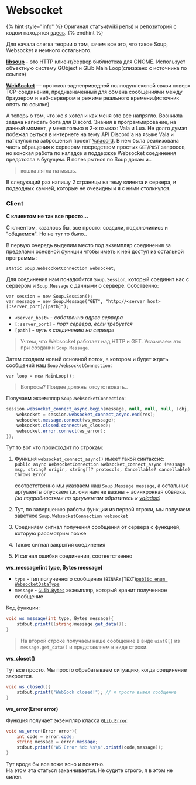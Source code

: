 # Websocket

{% hint style="info" %}
Оригинал статьи\(wiki репы\) и репозиторий с кодом находятся [здесь](https://gitlab.gnome.org/MrSyabro/soup_websocket_Example).
{% endhint %}

Для начала слегка теории о том, зачем все это, что такое Soup, Websocket и немного остального.

[**libsoup**](https://gitlab.gnome.org/GNOME/libsoup) - это HTTP клиент/сервер библиотека для GNOME. Использует объектную систему GObject и GLib Main Loop\(спизжено с источника по ссылке\)

[**WebSocket**](https://ru.wikipedia.org/wiki/WebSocket) — протокол ~~заднеприводной~~ полнодуплексной связи поверх TCP-соединения, предназначенный для обмена сообщениями между браузером и веб-сервером в режиме реального времени.\(источник опять по ссылке\)

А теперь о том, что же я хотел и как меня это все напрягло. Возникла задача написать бота для Discord. Знания в программирование, на данный момент, у меня только в 2-х языках: Vala и Lua. Не долго думая побежал рыться в интернете на тему API Discord'a на языке Vala и наткнулся на заброшеный проект [Valacord](https://github.com/G3bE/valacord). В нем была реализована часть обращения к серверам посредством простых `GET`/`POST` запросов, но конская работа по наладке и поддержке Websocket соединения предстояла в будущем. Я полез рыться по Soup докам и..

> кошка лягла на мышь.

В следующий раз напишу 2 страницы на тему клиента и сервера, и подводных камней, которые не очевидны и я с ними столкнулся.

### Client

**С клиентом не так все просто...**

С клиентом, казалось бы, все просто: создали, подключились и "общаемся". Но не тут то было..

В первую очередь выделим место под экземпляр соединения за пределами основной функции чтобы иметь к ней доступ из остальной программы:

```text
static Soup.WebsocketConnection websocket;
```

Для соединения нам понадобится `Soup.Session`, который соединит нас с сервером и `Soup.Message` с данными о сервере. Собственно:

```text
var session = new Soup.Session();
var message = new Soup.Message("GET", "http://<server_host>[:server_port]/[path]");
```

*  `<server_host>` - _собственно адрес сервера_
*  `[:server_port]` - _порт сервера, если требуется_
*  `[path]` - _путь к соединению на сервере_

> Учтем, что Websocket работает над HTTP и GET. Указываем это при создании `Soup.Message`.

Затем создаем новый основной поток, в котором и будет ждать сообщений наш `Soup.WebsocketConnection`:

```text
var loop = new MainLoop();
```

> Вопросы? Поидее должны отсутствовать..️

Получаем экземпляр `Soup.WebsocketConnection`:

```csharp
session.websocket_connect_async.begin(message, null, null, null, (obj, res) => {
    websocket = session.websocket_connect_async.end(res);
    websocket.message.connect(ws_message);
    websocket.closed.connect(ws_closed);
    websocket.error.connect(ws_error);
});
```

Тут то вот что происходит по строкам:

1. Функция `websocket_connect_async()` имеет такой синтаксис:  
   `public async WebsocketConnection websocket_connect_async (Message msg, string? origin, string[]? protocols, Cancellable? cancellable) throws Error`

   соответственно мы указваем наш `Soup.Message message`, а остальные аргументы опускаем т.к. они нам не важны + асинхронная обвязка. _\(за подробностями по аргументам обратитесь к_ [_valadoc_](https://valadoc.org/libsoup-2.4/Soup.Session.websocket_connect_async.html)_\)_

2. Тут, по завершению работы функции из первой строки, мы получаем заветное `Soup.WebsocketConnection websocket`
3. Соединяем сигнал получения сообщения от сервера с функцией, которую рассмотрим позже
4. Также сигнал закрытия соединения
5. И сигнал ошибки соединения, соответственно

 **ws\_message\(int type, Bytes message\)**

*  `type` - тип полученного сообщения \(`BINARY|TEXT`\)[`public enum WebsocketDataType`](https://valadoc.org/libsoup-2.4/Soup.WebsocketDataType.html)
*  `message` - [`GLib.Bytes`](https://valadoc.org/glib-2.0/GLib.Bytes.html) экземпляр, который хранит полученное сообщение

Код функции:

```csharp
void ws_message(int type, Bytes message){
    stdout.printf((string)message.get_data());
}
```

> На второй строке получаем наше сообщение в виде `uint8[]` из `message.get_data()` и представляем в виде строки.

 **ws\_closet\(\)**

Тут все просто. Мы просто обрабатываем ситуацию, когда соединение закроется.

```csharp
void ws_closed(){
    stdout.printf("WebSock closed!"); // я просто вывел сообщение
}
```

 **ws\_error\(Error error\)**

Функция получает экземпляр класса [`GLib.Error`](https://valadoc.org/glib-2.0/GLib.Error.html)

```csharp
void ws_error(Error error){
    int code = error.code;
    string message = error.message;
    stdout.printf("WS Error %d: %s\n".printf(code,message));
}
```

Тут вроде бы все тоже ясно и понятно.  
На этом эта статься заканчивается.️ Не судите строго, я в этом не силен.

